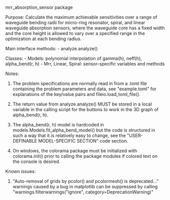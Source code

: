 mrr_absorption_sensor package

Purpose:
    Calculate the maximum achievable sensitivities over a range of waveguide bending
    radii for micro-ring resonator, spiral, and linear waveguide absorption sensors,
    where the waveguide core has a fixed width and the core height is allowed
    to vary over a specified range in the optimization at each bending radius.

Main interface methods:
    - analyze.analyze()

Classes:
    - Models: polynomial interpolation of gamma(h), neff(h), alpha_bend(r, h)
    - Mrr, Linear, Spiral: sensor-specific variables and methods

Notes:
   1) The problem specifications are normally read in from a .toml file containing
      the problem parameters and data, see "example.toml" for explanations
      of the key/value pairs and fileio.load_toml_file().

   2) The return value from analyze.analyze() MUST be stored in a local variable in
      the calling script for the buttons to work in the 3D graph of alpha_bend(r, h).

   3) The alpha_bend(r, h) model is hardcoded in models.Models.fit_alpha_bend_model()
      but the code is structured in such a way that it is relatively easy to change, 
      see the "USER-DEFINABLE MODEL-SPECIFIC SECTION" code section.

   4) On windows, the colorama package must be initialized with colorama.init()
      prior to calling the package modules if colored text on the console is desired.

Known issues:
   1) "Auto-removal of grids by pcolor() and pcolormesh() is deprecated..."
      warnings caused by a bug in matplotlib can be suppressed
      by calling "warnings.filterwarnings("ignore", category=DeprecationWarning)"
